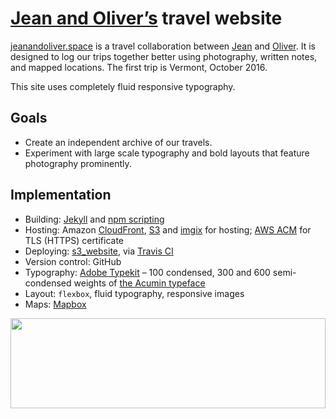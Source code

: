 # <a href="https://jeanandoliver.space">Jean and Oliver’s</a> travel website

[jeanandoliver.space](https://jeanandoliver.space) is a travel collaboration between [Jean](https://jeancflanagan.com) and [Oliver](https://olivermak.es). It is designed to log our trips together better using photography, written notes, and mapped locations. The first trip is Vermont, October 2016.

This site uses completely fluid responsive typography.

## Goals

- Create an independent archive of our travels.
- Experiment with large scale typography and bold layouts that feature photography prominently.

## Implementation

- Building: [Jekyll](http://jekyllrb.com) and [npm scripting](https://docs.npmjs.com/cli/run-script)
- Hosting: Amazon [CloudFront](https://aws.amazon.com/cloudfront/), [S3](https://aws.amazon.com/s3/) and [imgix](https://www.imgix.com) for hosting; [AWS ACM](https://aws.amazon.com/certificate-manager/) for TLS (HTTPS) certificate
- Deploying: [s3_website](https://github.com/laurilehmijoki/s3_website), via [Travis CI](https://travis-ci.org)
- Version control: GitHub
- Typography: [Adobe Typekit](https://typekit.com/colophons/hro5wuc) – 100 condensed, 300 and 600 semi-condensed weights of [the Acumin typeface](http://acumin.typekit.com)
- Layout: `flexbox`, fluid typography, responsive images
- Maps: [Mapbox](https://www.mapbox.com/)

<a href="https://olivermak.es/"><img src="https://olivermak.es/icons/favicon144.svg" width="100%" height="144"></a>
